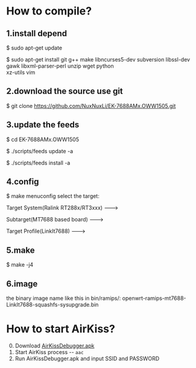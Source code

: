 # How to compile?
## 1.install depend
$ sudo apt-get update

$ sudo apt-get install git g++ make libncurses5-dev subversion libssl-dev gawk libxml-parser-perl unzip wget python \
xz-utils vim
## 2.download the source use git
$ git clone https://github.com/NuxNuxLi/EK-7688AMx.OWW1505.git
## 3.update the feeds
$ cd EK-7688AMx.OWW1505

$ ./scripts/feeds update -a

$ ./scripts/feeds install -a
## 4.config
$ make menuconfig
select the target:

Target System(Ralink RT288x/RT3xxx) --->

Subtarget(MT7688 based board) --->

Target Profile(LinkIt7688) --->

## 5.make
$ make -j4
## 6.image
the binary image name like this in bin/ramips/:
openwrt-ramips-mt7688-LinkIt7688-squashfs-sysupgrade.bin

# How to start AirKiss?

0. Download [AirKissDebugger.apk](http://iot.weixin.qq.com/wiki/doc/wifi/AirKissDebugger.apk)
0. Start AirKiss process -- `aac`
0. Run AirKissDebugger.apk and input SSID and PASSWORD
